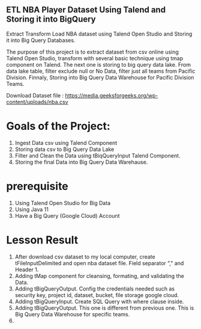 ## ETL NBA Player Dataset Using Talend and Storing it into BigQuery
Extract Transform Load NBA dataset using Talend Open Studio and Storing it into Big Query Databases.

The purpose of this project is to extract dataset from csv online using Talend Open Studio, transform with several basic technique using tmap component on Talend. The next one is storing to big query data lake. From data lake table, filter exclude null or No Data, filter just all teams from Pacific Division. Finnaly, Storing into Big Query Data Warehouse for Pacific Division Teams.

Download Dataset file : https://media.geeksforgeeks.org/wp-content/uploads/nba.csv

# Goals of the Project:
1.  Ingest Data csv using Talend Component
2.  Storing data csv to Big Query Data Lake
3.  Filter and Clean the Data using tBiqQueryInput Talend Component.
4.  Storing the final Data into Big Query Data Warehause.

# prerequisite
1. Using Talend Open Studio for Big Data
2. Using Java 11
3. Have a Big Query (Google Cloud) Account

# Lesson Result
1.  After download csv dataset to my local computer, create tFileInputDelimited and open nba dataset file. Field separator "," and Header 1.
2.  Adding tMap component for cleansing, formating, and validating the Data.
3.  Adding tBigQueryOutput. Config the credentials needed such as security key, project id, dataset, bucket, file storage google cloud.
4.  Adding tBigQueryInput. Create SQL Query with where clause inside.
5.  Adding tBigQueryOutput. This one is different from previous one. This is Big Query Data Warehouse for specific teams.
6.  
